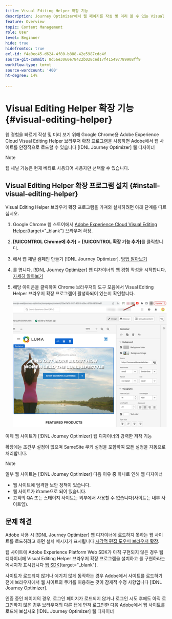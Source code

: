 ```yaml
---
title: Visual Editing Helper 확장 기능
description: Journey Optimizer에서 웹 페이지를 작성 및 미리 볼 수 있는 Visual Editing Helper Chrome 확장 프로그램을 살펴보십시오
feature: Overview
topic: Content Management
role: User
level: Beginner
hide: true
hidefromtoc: true
exl-id: f4a0ec45-d624-4f80-b888-42e5987cdc4f
source-git-commit: 8d56e3060e78422b028ced17f415497789908ff9
workflow-type: tm+mt
source-wordcount: '400'
ht-degree: 14%

---
```


# Visual Editing Helper 확장 기능 {#visual-editing-helper}

웹 경험을 빠르게 작성 및 미리 보기 위해 Google Chrome용 Adobe Experience Cloud Visual Editing Helper 브라우저 확장 프로그램을 사용하면 Adobe에서 웹 사이트를 안정적으로 로드할 수 있습니다 [!DNL Journey Optimizer] 웹 디자이너

>[!NOTE]
>
>웹 채널 기능은 현재 베타로 사용되어 사용자만 선택할 수 있습니다.

## Visual Editing Helper 확장 프로그램 설치 {#install-visual-editing-helper}

Visual Editing Helper 브라우저 확장 프로그램을 가져와 설치하려면 아래 단계를 따르십시오.

1. Google Chrome 웹 스토어에서 [Adobe Experience Cloud Visual Editing Helper](https://chrome.google.com/webstore/detail/adobe-experience-cloud-vi/kgmjjkfjacffaebgpkpcllakjifppnca){target=&quot;_blank&quot;} 브라우저 확장.

1. **[!UICONTROL Chrome에 추가]** > **[!UICONTROL 확장 기능 추가]**&#x200B;를 클릭합니다.

1. 에서 웹 채널 캠페인 만들기 [!DNL Journey Optimizer]. [방법 알아보기](author-web.md#create-web-campaign)

1. 를 엽니다. [!DNL Journey Optimizer] 웹 디자이너의 웹 경험 작성을 시작합니다. [자세히 알아보기](author-web.md)

1. 해당 아이콘을 클릭하여 Chrome 브라우저의 도구 모음에서 Visual Editing Helper 브라우저 확장 프로그램이 활성화되어 있는지 확인합니다.

   ![](assets/web-visual-editing-extension.png)

이제 웹 사이트가 [!DNL Journey Optimizer] 웹 디자이너의 강력한 저작 기능

확장에는 조건부 설정이 없으며 SameSite 쿠키 설정을 포함하여 모든 설정을 자동으로 처리합니다.

>[!NOTE]
>
>일부 웹 사이트는 [!DNL Journey Optimizer] 다음 이유 중 하나로 인해 웹 디자이너
>
> * 웹 사이트에 엄격한 보안 정책이 있습니다.
> * 웹 사이트가 iframe으로 되어 있습니다.
> * 고객의 QA 또는 스테이지 사이트는 외부에서 사용할 수 없습니다(사이트는 내부 사이트임).


## 문제 해결

Adobe 사용 시 [!DNL Journey Optimizer] 웹 디자이너에 로드하지 못하는 웹 사이트를 로드하려고 하면 설치 메시지가 표시됩니다 [시각적 편집 도우미 브라우저 확장](#install-visual-editing-helper).

웹 사이트에 Adobe Experience Platform Web SDK가 아직 구현되지 않은 경우 웹 디자이너에 Visual Editing Helper 브라우저 확장 프로그램을 설치하고 를 구현하라는 메시지가 표시됩니다 [웹 SDK](https://experienceleague.adobe.com/docs/platform-learn/implement-web-sdk/overview.html?lang=ko-KR){target=&quot;_blank&quot;}.

사이트가 로드되지 않거나 예기치 않게 동작하는 경우 Adobe에서 사이트를 로드하기 전에 브라우저에서 웹 사이트의 쿠키를 허용하는 것이 잠재적 수정 사항입니다 [!DNL Journey Optimizer].

인증 중인 페이지의 경우, 로그인 페이지가 로드되지 않거나 로그인 시도 후에도 아직 로그인하지 않은 경우 브라우저의 다른 탭에 먼저 로그인한 다음 Adobe에서 웹 사이트를 로드해 보십시오 [!DNL Journey Optimizer] 웹 디자이너
